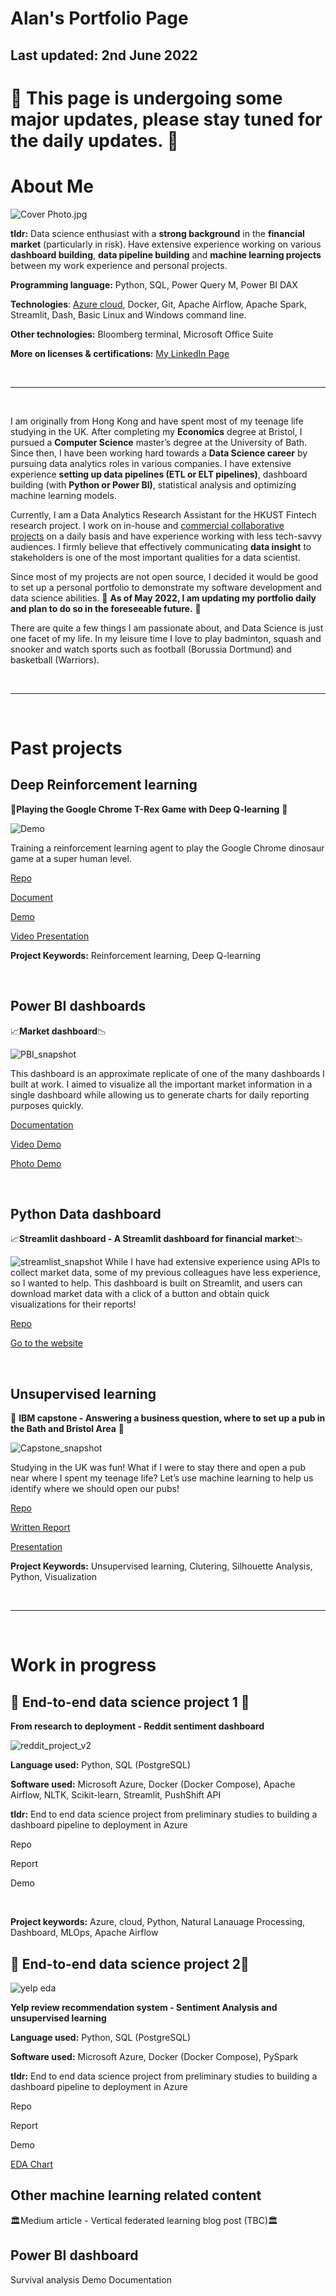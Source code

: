 # Alan's Portfolio Page

## Last updated: 2nd June 2022
# 🔧 **This page is undergoing some major updates, please stay tuned for the daily updates.**  🔧

# **About Me**


![Cover Photo.jpg](img/Cover_Photo.jpg)


**tldr:** Data science enthusiast with a **strong background** in the **financial market** (particularly in risk). Have extensive experience working on various **dashboard building**, **data pipeline building** and **machine learning projects** between my work experience and personal projects.

**Programming language:** Python, SQL, Power Query M, Power BI DAX

**Technologies**: [Azure cloud](https://www.credly.com/badges/b69a5b3d-8eb6-40b0-97f8-04b25f5864bb), Docker, Git, Apache Airflow, Apache Spark, Streamlit, Dash,  Basic Linux and Windows command line. 

**Other technologies:** Bloomberg terminal, Microsoft Office Suite

**More on licenses & certifications:** [My LinkedIn Page](https://www.linkedin.com/in/alanwth/details/certifications/)

</br>

---

</br>

I am originally from Hong Kong and have spent most of my teenage life studying in the UK. After completing my **Economics** degree at Bristol, I pursued a **Computer Science** master’s degree at the University of Bath. Since then, I have been working hard towards a **Data Science career** by pursuing data analytics roles in various companies. I have extensive experience **setting up data pipelines (ETL or ELT pipelines)**, dashboard building (with **Python or Power BI)**, statistical analysis and optimizing machine learning models.

Currently, I am a Data Analytics Research Assistant for the HKUST Fintech research project. I work on in-house and [commercial collaborative projects](https://bm.hkust.edu.hk/en-us/media-resources/overview/publications/reports/issue:8/) on a daily basis and have experience working with less tech-savvy audiences. I firmly believe that effectively communicating **data insight** to stakeholders is one of the most important qualities for a data scientist.

Since most of my projects are not open source, I decided it would be good to set up a personal portfolio to demonstrate my software development and data science abilities. 🔧 **As of May 2022, I am updating my portfolio daily and plan to do so in the foreseeable future.** 🔧

There are quite a few things I am passionate about, and Data Science is just one facet of my life. In my leisure time I love to play badminton, squash and snooker and watch sports such as football (Borussia Dortmund) and basketball (Warriors).

</br>

---

</br>


# **Past projects**

## **Deep Reinforcement learning**

🦖**Playing the Google Chrome T-Rex Game with Deep Q-learning** 🌵

![Demo](/img/dino_run_demo.gif)

Training a reinforcement learning agent to play the Google Chrome dinosaur game at a super human level.

[Repo](https://github.com/alanwong626/Deep-RL-Trex-Game)

[Document](https://github.com/alanwong626/Deep-RL-Trex-Game/blob/master/Research%20Paper.pdf)

[Demo](https://www.youtube.com/watch?v=Lejfa8nLR2o&feature=youtu.be) 

[Video Presentation](https://www.youtube.com/watch?v=BJyg9D8vsCk&feature=youtu.be)

**Project Keywords:** Reinforcement learning, Deep Q-learning


</br>



## **Power BI dashboards**

📈**Market dashboard**📉

![PBI_snapshot](img/PBI_snapshot.png)

This dashboard is an approximate replicate of one of the many dashboards I built at work. I aimed to visualize all the important market information in a single dashboard while allowing us to generate charts for daily reporting purposes quickly.

[Documentation](https://github.com/alanwong626/Stock-Market-PowerBI)

[Video Demo](https://www.youtube.com/watch?v=rMdJvjt3hBs)

[Photo Demo](https://github.com/alanwong626/Stock-Market-PowerBI/blob/main/demo/Photo%20demo/Dashboard%20Snapshots.pdf)


</br>


## **Python Data dashboard**

📈**Streamlit dashboard - A Streamlit dashboard for financial market**📉

![streamlist_snapshot](img/streamlist_snapshot.png)
While I have had extensive experience using APIs to collect market data, some of my previous colleagues have less experience, so I wanted to help. This dashboard is built on Streamlit, and users can download market data with a click of a button and obtain quick visualizations for their reports!

[Repo](https://github.com/alanwong626/market-monitoring)

[Go to the website](https://share.streamlit.io/alanwong626/market-monitoring/main/app.py)

</br>

## **Unsupervised learning**

🍻 **IBM capstone - Answering a business question, where to set up a pub in the Bath and Bristol Area** 🍻

![Capstone_snapshot](img/Capstone_snapshot.png)

Studying in the UK was fun! What if I were to stay there and open a pub near where I spent my teenage life? Let’s use machine learning to help us identify where we should open our pubs!

[Repo](https://github.com/alanwong626/Coursera_Capstone)

[Written Report](https://github.com/alanwong626/Coursera_Capstone/blob/main/IBM%20capstone%20week%202.pdf)

[Presentation](https://github.com/alanwong626/Coursera_Capstone/blob/main/Presentation%20(IBM%20captstone).pdf)

**Project Keywords:** Unsupervised learning, Clutering, Silhouette Analysis, Python, Visualization

</br>

---

</br>


# **Work in progress**


## 🚧 **End-to-end data science project 1** 🚧

**From research to deployment - Reddit sentiment dashboard** 

![reddit_project_v2](img/reddit_project_v2.png)

**Language used:** Python, SQL (PostgreSQL)

**Software used:** Microsoft Azure, Docker (Docker Compose), Apache Airflow, NLTK, Scikit-learn, Streamlit, PushShift API

**tldr:** End to end data science project from preliminary studies to building a dashboard pipeline to deployment in Azure

Repo

Report

Demo

<br/>


**Project keywords:** Azure, cloud, Python, Natural Lanauage Processing, Dashboard, MLOps, Apache Airflow

## 🚧 **End-to-end data science project 2**🚧

![yelp eda](img/yelp%20eda.png)

**Yelp review recommendation system - Sentiment Analysis and unsupervised learning** 

**Language used:** Python, SQL (PostgreSQL)

**Software used:** Microsoft Azure, Docker (Docker Compose), PySpark

**tldr:** End to end data science project from preliminary studies to building a dashboard pipeline to deployment in Azure

Repo

Report

Demo

[EDA Chart](img/EDA%20visual.html)


## **Other machine learning related content**

🏛️Medium article - Vertical federated learning blog post (TBC)🏛️

## **Power BI dashboard**
Survival analysis
Demo
Documentation
